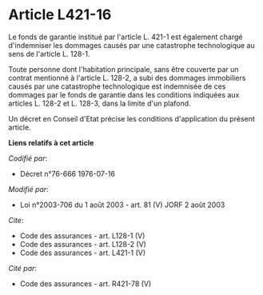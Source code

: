 # Article L421-16

Le fonds de garantie institué par l'article L. 421-1 est également chargé d'indemniser les dommages causés par une
catastrophe technologique au sens de l'article L. 128-1. 

Toute personne dont l'habitation principale, sans être couverte par un contrat mentionné à l'article L. 128-2, a subi des
dommages immobiliers causés par une catastrophe technologique est indemnisée de ces dommages par le fonds de garantie dans
les conditions indiquées aux articles L. 128-2 et L. 128-3, dans la limite d'un plafond. 

Un décret en Conseil d'Etat précise les conditions d'application du présent article.

**Liens relatifs à cet article**

_Codifié par_:

  - Décret n°76-666 1976-07-16

_Modifié par_:

  - Loi n°2003-706 du 1 août 2003 - art. 81 (V) JORF 2 août 2003

_Cite_:

  - Code des assurances - art. L128-1 (V)
  - Code des assurances - art. L128-2 (V)
  - Code des assurances - art. L421-1 (V)

_Cité par_:

  - Code des assurances - art. R421-78 (V)
